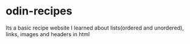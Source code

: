 # odin-recipes
Its a basic recipe website
I learned about lists(ordered and unordered), links, images and headers in html